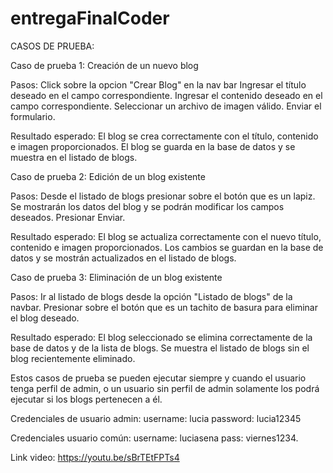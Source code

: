 # entregaFinalCoder
CASOS DE PRUEBA:

Caso de prueba 1: Creación de un nuevo blog

Pasos:
Click sobre la opcion "Crear Blog" en la nav bar
Ingresar el título deseado en el campo correspondiente.
Ingresar el contenido deseado en el campo correspondiente.
Seleccionar un archivo de imagen válido.
Enviar el formulario.

Resultado esperado:
El blog se crea correctamente con el título, contenido e imagen proporcionados.
El blog se guarda en la base de datos y se muestra en el listado de blogs.

Caso de prueba 2: Edición de un blog existente

Pasos:
Desde el listado de blogs presionar sobre el botón que es un lapiz.
Se mostrarán los datos del blog y se podrán modificar los campos deseados.
Presionar Enviar.

Resultado esperado:
El blog se actualiza correctamente con el nuevo título, contenido e imagen proporcionados.
Los cambios se guardan en la base de datos y se mostrán actualizados en el listado de blogs.

Caso de prueba 3: Eliminación de un blog existente

Pasos:
Ir al listado de blogs desde la opción "Listado de blogs" de la navbar.
Presionar sobre el botón que es un tachito de basura para eliminar el blog deseado.

Resultado esperado:
El blog seleccionado se elimina correctamente de la base de datos y de la lista de blogs.
Se muestra el listado de blogs sin el blog recientemente eliminado.

Estos casos de prueba se pueden ejecutar siempre y cuando el usuario tenga perfil de admin, o un usuario sin perfil de admin solamente los podrá ejecutar si los blogs pertenecen a él.

Credenciales de usuario admin:
username: lucia
password: lucia12345

Credenciales usuario común:
username: luciasena
pass: viernes1234.

Link video: https://youtu.be/sBrTEtFPTs4
